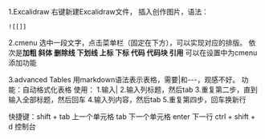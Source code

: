 1.Excalidraw
右键新建Excalidraw文件，
插入创作图片，语法：
```
![[]]
```

2.cmenu
选中一段文字，点击菜单栏（固定在下方），可以实现对应的排版。
依次是**加粗 斜体 删除线 下划线 上标 下标 代码 代码块 引用**
可以在设置中为cmenu添加功能

3.advanced Tables
用markdown语法表示表格，需要|和---，观感不好。
功能：自动格式化表格
使用：
1.输入|
2.输入列标题，然后tab
3.重复第二步，直到输入全部标题，然后回车
4.输入列内容，然后tab
5.重复第四步，回车换新行

快捷键：shift + tab 上一个单元格
tab 下一个单元格
enter  下一行
ctrl + shift + d 控制台